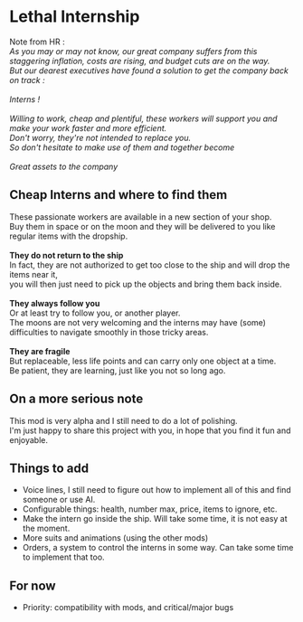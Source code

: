 # Lethal Internship

Note from HR :
<br/>_As you may or may not know, our great company suffers from this staggering inflation, costs are rising, and budget cuts are on the way. 
<br/>But our dearest executives have found a solution to get the company back on track : 
<br/>
<br/>Interns !
<br/>
<br/>Willing to work, cheap and plentiful, these workers will support you and make your work faster and more efficient.
<br/>Don't worry, they're not intended to replace you.
<br/>So don't hesitate to make use of them and together become 
<br/>
<br/>Great assets to the company_

## Cheap Interns and where to find them
These passionate workers are available in a new section of your shop.
<br/>Buy them in space or on the moon and they will be delivered to you like regular items with the dropship.
<br/>
<br/>**They do not return to the ship**
<br/>In fact, they are not authorized to get too close to the ship and will drop the items near it,
<br/>you will then just need to pick up the objects and bring them back inside.
<br/>
<br/>**They always follow you**
<br/>Or at least try to follow you, or another player.
<br/>The moons are not very welcoming and the interns may have (some) difficulties to navigate smoothly in those tricky areas.
<br/>
<br/>**They are fragile**
<br/>But replaceable, less life points and can carry only one object at a time.
<br/>Be patient, they are learning, just like you not so long ago. 

## On a more serious note
This mod is very alpha and I still need to do a lot of polishing.
<br/>I'm just happy to share this project with you, in hope that you find it fun and enjoyable.

## Things to add
- Voice lines, I still need to figure out how to implement all of this and find someone or use AI.
- Configurable things: health, number max, price, items to ignore, etc.
- Make the intern go inside the ship. Will take some time, it is not easy at the moment.
- More suits and animations (using the other mods)
- Orders, a system to control the interns in some way. Can take some time to implement that too.

## For now
- Priority: compatibility with mods, and critical/major bugs